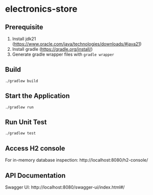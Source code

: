 # electronics-store

## Prerequisite

1. Install jdk21 (https://www.oracle.com/java/technologies/downloads/#java21)
2. Install gradle (https://gradle.org/install/)
3. Generate gradle wrapper files with `gradle wrapper`

## Build

`./gradlew build`

## Start the Application

`./gradlew run`

## Run Unit Test

`./gradlew test`

## Access H2 console
For in-memory database inspection: http://localhost:8080/h2-console/

## API Documentation
Swagger UI: http://localhost:8080/swagger-ui/index.html#/